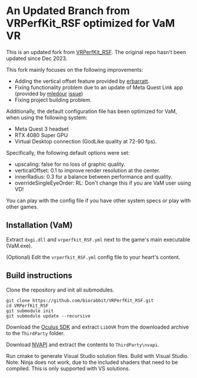 An Updated Branch from VRPerfKit_RSF optimized for VaM VR
=========================================

This is an updated fork from [VRPerfKit_RSF](https://github.com/RavenSystem/VRPerfKit_RSF). The original repo hasn't been updated since Dec 2023.

This fork mainly focuses on the following improvements:

* Adding the vertical offset feature provided by [erbarratt](https://github.com/erbarratt).
* Fixing functionality problem due to an update of Meta Quest Link app (provided by [mledour](https://github.com/mledour) [issue](https://github.com/RavenSystem/VRPerfKit_RSF/pull/8))
* Fixing project building problem.

Additionally, the default configuration file has been optimized for VaM, when using the following system:
* Meta Quest 3 headset
* RTX 4080 Super GPU
* Virtual Desktop connection (GodLike quality at 72-90 fps).

Specifically, the following default options were set:
* upscaling: false for no loss of graphic quality.
* verticalOffset: 0.1 to improve render resolution at the center.
* innerRadius: 0.3 for a balance between performance and quality.
* overrideSingleEyeOrder: RL: Don't change this if you are VaM user using VD!
  
You can play with the config file if you have other system specs or play with other games.

## Installation (VaM)

Extract `dxgi.dll` and `vrperfkit_RSF.yml` next to the game's main executable (VaM.exe).

(Optional) Edit the `vrperfkit_RSF.yml` config file to your heart's content. 

## Build instructions

Clone the repository and init all submodules.

```
git clone https://github.com/biorabbit/VRPerfKit_RSF.git
cd VRPerfKit_RSF
git submodule init
git submodule update --recursive
```

Download the [Oculus SDK](https://developer.oculus.com/downloads/package/oculus-sdk-for-windows)
and extract `LibOVR` from the downloaded archive to the `ThirdParty` folder.

Download [NVAPI](https://github.com/NVIDIA/nvapi/tree/main) and extract the contents to `ThirdParty\nvapi`.

Run cmake to generate Visual Studio solution files. Build with Visual Studio. Note: Ninja does not work,
due to the included shaders that need to be compiled. This is only supported with VS solutions.
